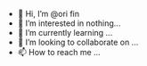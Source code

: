 - 👋 Hi, I’m @ori fin
- 👀 I’m interested in nothing...
- 🌱 I’m currently learning ...
- 💞️ I’m looking to collaborate on ...
- 📫 How to reach me ...

<!---
oriblog/oriblog is a ✨ special ✨ repository because its `README.md` (this file) appears on your GitHub profile.
You can click the Preview link to take a look at your changes.
--->
